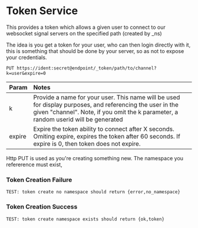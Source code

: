 # **Token Service**

This provides a token which allows a given user to connect to our websocket signal servers on the specified path \(created by \_ns\)

The idea is you get a token for your user, who can then login directly with it, this is something that should be done by your server, so as not to expose your credentials.

```
PUT https://ident:secret@endpoint/_token/path/to/channel?k=user&expire=0
```

| Param | Notes |
| :--- | :--- |
| k | Provide a name for your user. This name will be used for display purposes, and referencing the user in the given "channel". Note, if you omit the k parameter, a random userid will be generated |
| expire | Expire the token ability to connect after X seconds. Omiting expire, expires the token after 60 seconds. If expire is 0, then token does not expire. |

Http PUT is used as you're creating something new. The namespace you refererence  must exist,

### Token Creation Failure

```
TEST: token create no namespace should return {error,no_namespace}
```

### Token Creation Success

```
TEST: token create namespace exists should return {ok,token}
```



